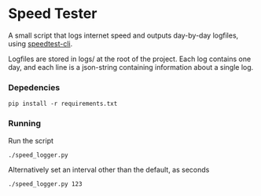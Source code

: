 # Speed Tester
<p>A small script that logs internet speed and outputs day-by-day logfiles, using 
<a href="https://github.com/sivel/speedtest-cli">speedtest-cli</a>.
<p>Logfiles are stored in logs/ at the root of the project. Each log contains one day, and each line is a json-string
containing information about a single log.</p>

<h3>Depedencies</h3>

```pip install -r requirements.txt```

<h3>Running</h3>
<p>Run the script</p>

```./speed_logger.py```
<p>Alternatively set an interval other than the default, as seconds

```./speed_logger.py 123```